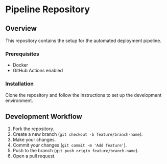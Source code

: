 # Pipeline Repository

## Overview
This repository contains the setup for the automated deployment pipeline.

### Prerequisites
- Docker
- GitHub Actions enabled

### Installation
Clone the repository and follow the instructions to set up the development environment.

## Development Workflow
1. Fork the repository.
2. Create a new branch (`git checkout -b feature/branch-name`).
3. Make your changes.
4. Commit your changes (`git commit -m 'Add feature'`).
5. Push to the branch (`git push origin feature/branch-name`).
6. Open a pull request.


